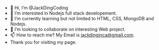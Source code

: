- 👋 Hi, I’m @JackDingCoding
- 👀 I’m interested in Nodejs full stack developement.
- 🌱 I’m currently learning but not limited to HTML, CSS, MongoDB and Nodejs.
- 💞️ I’m looking to collaborate on interesting Web project.
- 📫 How to reach me? My Email is jackdinginca@gmail.com.
-    Thank you for visiting my page.

<!---
JackDingCoding/JackDingCoding is a ✨ special ✨ repository because its `README.md` (this file) appears on your GitHub profile.
You can click the Preview link to take a look at your changes.
--->
